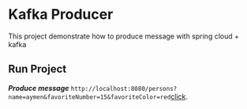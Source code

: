 # Kafka Producer

This project demonstrate how to produce message with spring cloud + kafka

## Run Project

_**Produce message**_  `http://localhost:8080/persons?name=aymen&favoriteNumber=15&favoriteColor=red`[click](http://localhost:8080/persons?name=aymen&favoriteNumber=15&favoriteColor=red).
